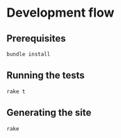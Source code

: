# Development flow  

## Prerequisites  

    bundle install

## Running the tests  

    rake t

## Generating the site  

    rake
